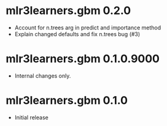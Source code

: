 # mlr3learners.gbm 0.2.0

- Account for n.trees arg in predict and importance method
- Explain changed defaults and fix n.trees bug (#3)

# mlr3learners.gbm 0.1.0.9000

- Internal changes only.


# mlr3learners.gbm 0.1.0

* Initial release
